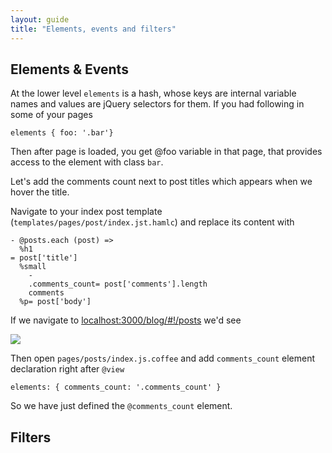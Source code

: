 ```yaml
---
layout: guide
title: "Elements, events and filters"
---
```


## Elements & Events

At the lower level `elements` is a hash, whose keys are internal variable names and values are jQuery selectors for them. If you had following in some of your pages

    elements { foo: '.bar'}

Then after page is loaded, you get @foo variable in that page, that provides access to the element with class `bar`.

Let's add the comments count next to post titles which appears when we hover the title.

Navigate to your index post template (`templates/pages/post/index.jst.hamlc`) and replace its content with

    - @posts.each (post) =>
      %h1
    = post['title']
      %small
        -
        .comments_count= post['comments'].length
        comments
      %p= post['body']

If we navigate to [localhost:3000/blog/#!/posts](http://localhost:3000/blog/#!/posts) we'd see

![](http://f.cl.ly/items/2Z1m3R3D0u0v1A423K3B/Screen%20Shot%202012-02-19%20at%207.55.23%20PM.png)

Then open `pages/posts/index.js.coffee` and add `comments_count` element declaration right after `@view`

    elements: { comments_count: '.comments_count' }

So we have just defined the `@comments_count` element.

## Filters
